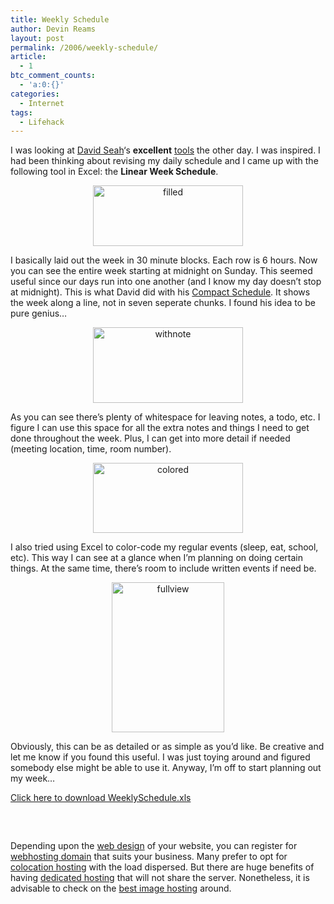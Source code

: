 ```yaml
---
title: Weekly Schedule
author: Devin Reams
layout: post
permalink: /2006/weekly-schedule/
article:
  - 1
btc_comment_counts:
  - 'a:0:{}'
categories:
  - Internet
tags:
  - Lifehack
---
```

I was looking at [David Seah][1]&#8216;s **excellent** [tools][2] the other day. I was inspired. I had been thinking about revising my daily schedule and I came up with the following tool in Excel: the **Linear Week Schedule**.

<p align="center">
  <a title="Photo Sharing" href="http://www.flickr.com/photos/devdev/121128081/"><img width="240" height="97" border="0" alt="filled" src="http://static.flickr.com/49/121128081_26a7477f9d_m.jpg" /></a>
</p>

I basically laid out the week in 30 minute blocks. Each row is 6 hours. Now you can see the entire week starting at midnight on Sunday. This seemed useful since our days run into one another (and I know my day doesn&#8217;t stop at midnight). This is what David did with his [Compact Schedule][3]. It shows the week along a line, not in seven seperate chunks. I found his idea to be pure genius&#8230;

<p align="center">
  <a title="Photo Sharing" href="http://www.flickr.com/photos/devdev/121128083/"><img width="240" height="121" border="0" alt="withnote" src="http://static.flickr.com/41/121128083_b245afebc2_m.jpg" /></a>
</p>

As you can see there&#8217;s plenty of whitespace for leaving notes, a todo, etc. I figure I can use this space for all the extra notes and things I need to get done throughout the week. Plus, I can get into more detail if needed (meeting location, time, room number).

<p align="center">
  <a title="Photo Sharing" href="http://www.flickr.com/photos/devdev/121128080/"><img width="240" height="112" border="0" alt="colored" src="http://static.flickr.com/44/121128080_c9e7667d4b_m.jpg" /></a>
</p>

I also tried using Excel to color-code my regular events (sleep, eat, school, etc). This way I can see at a glance when I&#8217;m planning on doing certain things. At the same time, there&#8217;s room to include written events if need be.

<p align="center">
  <a title="Photo Sharing" href="http://www.flickr.com/photos/devdev/121128082/"><img width="180" height="240" border="0" alt="fullview" src="http://static.flickr.com/29/121128082_61b5a54307_m.jpg" /></a>
</p>

Obviously, this can be as detailed or as simple as you&#8217;d like. Be creative and let me know if you found this useful. I was just toying around and figured somebody else might be able to use it. Anyway, I&#8217;m off to start planning out my week&#8230;

[Click here to download WeeklySchedule.xls][4]

<div style="margin-top:60px; margin-bottom:20px;">
  Depending upon the <a href="http://www.webdevforums.com">web design</a> of your website, you can register for <a href="http://newhaven.fbi.gov/dojpressrel/2006/nh071906.htm">webhosting domain</a> that suits your business. Many prefer to opt for <a href="http://www.webdevforums.com/colocation-hosting.html">colocation hosting</a> with the load dispersed. But there are huge benefits of having <a href="http://www.webdevforums.com/dedicated-hosting.html">dedicated hosting</a> that will not share the server. Nonetheless, it is advisable to check on the <a href="http://www.in.gov/dnr/fishwild/endangered/turtle.htm">best image hosting</a> around.
</div>

 [1]: http://www.davidseah.com/
 [2]: http://davidseah.com/archives/2005/11/12/the-printable-ceo-series/
 [3]: http://davidseah.com/archives/2006/02/17/my-compact-calender-excel-sheet/
 [4]: http://devinreams.com/etc/WeeklySchedule.xls
